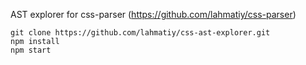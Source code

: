 AST explorer for css-parser (https://github.com/lahmatiy/css-parser)

```
git clone https://github.com/lahmatiy/css-ast-explorer.git
npm install
npm start
```
